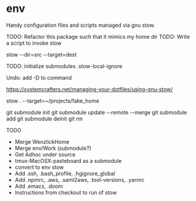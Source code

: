 env
===

Handy configuration files and scripts managed via gnu stow.

TODO: Refactor this package such that it mimics my home dir
TODO: Write a script to invoke stow

   stow --dir=src --target=dest

TODO: initialize submodules
.stow-local-ignore

Undo: add -D to command

https://systemcrafters.net/managing-your-dotfiles/using-gnu-stow/

stow . --target=~/projects/fake_home

git submodule init
git submodule update --remote --merge
git submodule add <repo> <path>
git submodule deinit <path>
git rm <path>

TODO
- Merge WenzlickHome
- Merge env/Work (submodule?)
- Get Adhoc under source
- tmux-MacOSX-pasteboard as a submodule
- convert to env stow
- Add .ssh, .bash_profile, .hgignore_global
- Add .npmrc, .aws, .saml2aws, .tool-versions, .yarnrc
- Add .emacs, .doom
- Instructions from checkout to run of stow